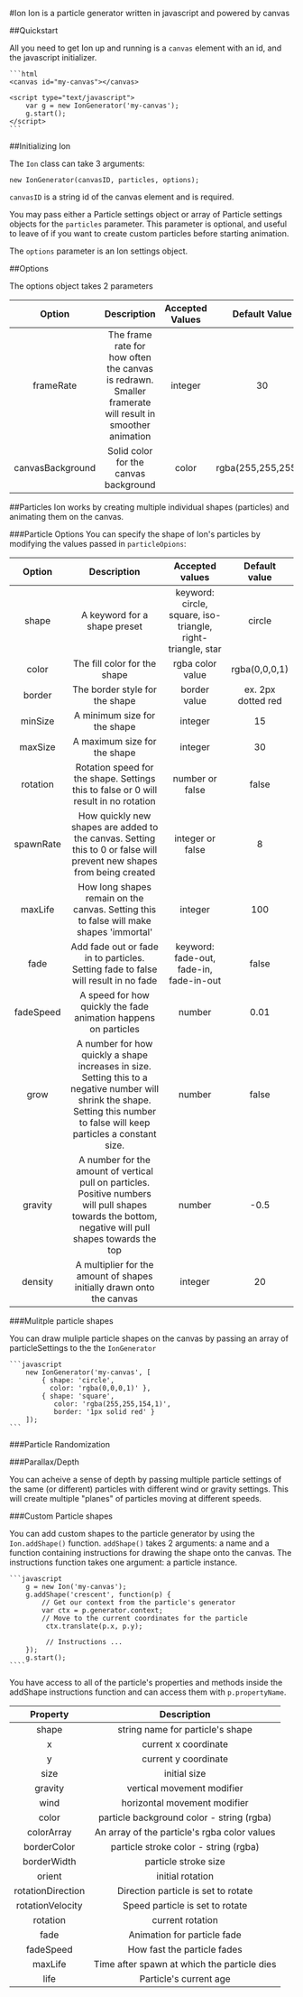 #Ion
Ion is a particle generator written in javascript and powered by canvas

##Quickstart

All you need to get Ion up and running is a `canvas` element with an id, and the javascript initializer.

	```html
	<canvas id="my-canvas"></canvas>

	<script type="text/javascript">
		var g = new IonGenerator('my-canvas');
        g.start();
	</script>
	```

##Initializing Ion

The `Ion` class can take 3 arguments:

    new IonGenerator(canvasID, particles, options);

`canvasID` is a string id of the canvas element and is required.

You may pass either a Particle settings object or array of Particle settings objects for the `particles` parameter. This parameter is optional, and useful to leave of if you want to create custom particles before starting animation.

The `options` parameter is an Ion settings object. 


##Options

The options object takes 2 parameters

| Option | Description | Accepted Values | Default Value |
|:------:|:-----------:|:---------------:|:-------------:|
| frameRate | The frame rate for how often the canvas is redrawn. Smaller framerate will result in smoother animation | integer | 30 |
| canvasBackground | Solid color for the canvas background | color | rgba(255,255,255,1) |  


##Particles
Ion works by creating multiple individual shapes (particles) and animating them on the canvas. 

###Particle Options
You can specify the shape of Ion's particles by modifying the values passed in `particleOpions`:

| Option | Description | Accepted values | Default value |
|:------:|:-----------:|:---------------:|:-------------:|
| shape | A keyword for a shape preset | keyword: circle, square, iso-triangle, right-triangle, star | circle |
| color | The fill color for the shape | rgba color value | rgba(0,0,0,1) |
| border | The border style for the shape | border value | ex. 2px dotted red |
| minSize | A minimum size for the shape | integer | 15 |
| maxSize | A maximum size for the shape | integer | 30 |
| rotation | Rotation speed for the shape. Settings this to false or 0 will result in no rotation | number or false | false |
| spawnRate | How quickly new shapes are added to the canvas. Setting this to 0 or false will prevent new shapes from being created | integer or false | 8 |
| maxLife | How long shapes remain on the canvas. Setting this to false will make shapes 'immortal' | integer | 100 |
| fade | Add fade out or fade in to particles. Setting fade to false will result in no fade | keyword: fade-out, fade-in, fade-in-out | false |
| fadeSpeed | A speed for how quickly the fade animation happens on particles | number | 0.01 |
| grow | A number for how quickly a shape increases in size. Setting this to a negative number will shrink the shape. Setting this number to false will keep particles a constant size. | number | false |
| gravity | A number for the amount of vertical pull on particles. Positive numbers will pull shapes towards the bottom, negative will pull shapes towards the top | number | -0.5 |
| density | A multiplier for the amount of shapes initially drawn onto the canvas | integer | 20 |

###Mulitple particle shapes

You can draw muliple particle shapes on the canvas by passing an array of particleSettings to the the `IonGenerator`

    ```javascript
    	new IonGenerator('my-canvas', [
    		{ shape: 'circle',
    		  color: 'rgba(0,0,0,1)' },
    		{ shape: 'square',
    		   color: 'rgba(255,255,154,1)',
    		   border: '1px solid red' }
    	]);
    ```

###Particle Randomization

###Parallax/Depth

You can acheive a sense of depth by passing multiple particle settings of the same (or different) particles with different wind or gravity settings. This will create multiple "planes" of particles moving at different speeds.    

###Custom Particle shapes

You can add custom shapes to the particle generator by using the `Ion.addShape()` function. `addShape()` takes 2 arguments: a name and a function containing instructions for drawing the shape onto the canvas. The instructions function takes one argument: a particle instance.

    ```javascript
        g = new Ion('my-canvas');
        g.addShape('crescent', function(p) {
            // Get our context from the particle's generator
            var ctx = p.generator.context;
            // Move to the current coordinates for the particle
             ctx.translate(p.x, p.y);

             // Instructions ...
        });
        g.start();
    ````

You have access to all of the particle's properties and methods inside the addShape instructions function and can access them with `p.propertyName`. 

| Property | Description |
|:--------:|:-----------:|
| shape | string name for particle's shape |
| x | current x coordinate |
| y | current y coordinate |
| size | initial size |
| gravity | vertical movement modifier |
| wind | horizontal movement modifier |
| color | particle background color - string (rgba) |
| colorArray | An array of the particle's rgba color values |
| borderColor | particle stroke color - string (rgba)|
| borderWidth | particle stroke size |
| orient | initial rotation |
| rotationDirection | Direction particle is set to rotate |
| rotationVelocity | Speed particle is set to rotate |
| rotation | current rotation |
| fade | Animation for particle fade |
| fadeSpeed | How fast the particle fades |
| maxLife | Time after spawn at which the particle dies |
| life | Particle's current age |






